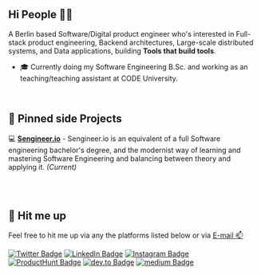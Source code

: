 ## Hi People 👋🏽


A Berlin based Software/Digital product engineer who's interested in Full-stack product engineering, Backend architectures, Large-scale distributed systems, and Data applications, building **Tools that build tools**.

- 🎓 Currently doing my Software Engineering B.Sc. and working as an teaching/teaching assistant at CODE University.


</br>


## 📍 Pinned side Projects

💻 **[Sengineer.io](https://github.com/sengineer-io/Software-Engineering-Roadmap)** - Sengineer.io is an equivalent of a full Software engineering bachelor's degree, and the modernist way of learning and mastering Software Engineering and balancing between theory and applying it. _(Current)_
</br>


</br>





<br>

## 💬 Hit me up

Feel free to hit me up via any the platforms listed below or via [E-mail 📫](mailto:humamaboalraja@gmail.com?subject=Hi👋🏽&body=)

[![Twitter Badge](https://img.shields.io/badge/Twitter-informational?style=flat-square&logo=twitter&logoColor=white&color=1DA1F2)](https://twitter.com/humamaboalraja)
[![LinkedIn Badge](https://img.shields.io/badge/LinkedIn-informational?style=flat-square&logo=linkedin&logoColor=white&color=0e76a8)](https://www.linkedin.com/in/humamaboalraja/)
[![Instagram Badge](https://img.shields.io/badge/Instagram-informational?style=flat-square&logo=instagram&logoColor=white&color=8a3ab9)](https://www.instagram.com/humamaboalraja/)
[![ProductHunt Badge](https://img.shields.io/badge/ProductHunt-informational?style=flat-square&logo=Product-Hunt&logoColor=white&color=da552f)](https://www.producthunt.com/@humamaboalraja/)
[![dev.to Badge](https://img.shields.io/badge/dev.to-000000?style=flat-square&logo=dev.to&logoColor=white)](https://www.dev.to/@humamaboalraja)
[![medium Badge](https://img.shields.io/badge/medium-000000?style=flat-square&logo=medium&logoColor=white)](https://www.medium.com/humamaboalraja/)



<!--[![Humam's github stats](https://github-readme-stats.vercel.app/api?username=humamaboalraja)](https://github.com/humamaboalraja/humamaboalraja/)!-->
